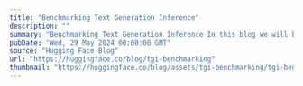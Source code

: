 ```yaml
---
title: "Benchmarking Text Generation Inference"
description: ""
summary: "Benchmarking Text Generation Inference In this blog we will be exploring Text Generation Inference’s..."
pubDate: "Wed, 29 May 2024 00:00:00 GMT"
source: "Hugging Face Blog"
url: "https://huggingface.co/blog/tgi-benchmarking"
thumbnail: "https://huggingface.co/blog/assets/tgi-benchmarking/tgi-benchmarking-thumbnail.png"
---
```


